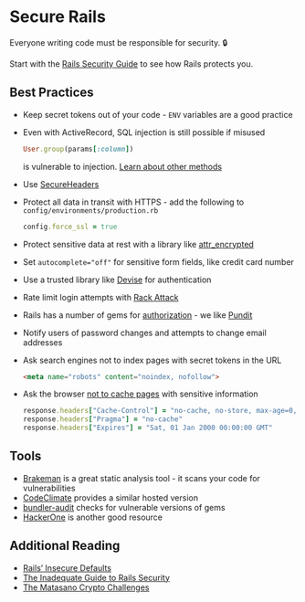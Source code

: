 # Secure Rails

Everyone writing code must be responsible for security. :lock:

Start with the [Rails Security Guide](http://guides.rubyonrails.org/security.html) to see how Rails protects you.

## Best Practices

- Keep secret tokens out of your code - `ENV` variables are a good practice

- Even with ActiveRecord, SQL injection is still possible if misused

  ```ruby
  User.group(params[:column])
  ```

  is vulnerable to injection. [Learn about other methods](http://rails-sqli.org)

- Use [SecureHeaders](https://github.com/twitter/secureheaders)

- Protect all data in transit with HTTPS - add the following to `config/environments/production.rb`

  ```ruby
  config.force_ssl = true
  ```

- Protect sensitive data at rest with a library like [attr_encrypted](https://github.com/attr-encrypted/attr_encrypted)

- Set `autocomplete="off"` for sensitive form fields, like credit card number

- Use a trusted library like [Devise](https://github.com/plataformatec/devise) for authentication

- Rate limit login attempts with [Rack Attack](https://github.com/kickstarter/rack-attack)

- Rails has a number of gems for [authorization](https://www.ruby-toolbox.com/categories/rails_authorization) - we like [Pundit](https://github.com/elabs/pundit)

- Notify users of password changes and attempts to change email addresses

- Ask search engines not to index pages with secret tokens in the URL

  ```html
  <meta name="robots" content="noindex, nofollow">
  ```

- Ask the browser [not to cache pages](http://stackoverflow.com/a/748646) with sensitive information

  ```ruby
  response.headers["Cache-Control"] = "no-cache, no-store, max-age=0, must-revalidate"
  response.headers["Pragma"] = "no-cache"
  response.headers["Expires"] = "Sat, 01 Jan 2000 00:00:00 GMT"
  ```

## Tools

- [Brakeman](https://github.com/presidentbeef/brakeman) is a great static analysis tool - it scans your code for vulnerabilities
- [CodeClimate](https://codeclimate.com/) provides a similar hosted version
- [bundler-audit](https://github.com/rubysec/bundler-audit) checks for vulnerable versions of gems
- [HackerOne](https://hackerone.com/) is another good resource

## Additional Reading

- [Rails’ Insecure Defaults](http://blog.codeclimate.com/blog/2013/03/27/rails-insecure-defaults/)
- [The Inadequate Guide to Rails Security](http://blog.honeybadger.io/ruby-security-tutorial-and-rails-security-guide/)
- [The Matasano Crypto Challenges](http://cryptopals.com/)
